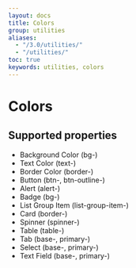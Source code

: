```yaml
---
layout: docs
title: Colors
group: utilities
aliases:
  - "/3.0/utilities/"
  - "/utilities/"
toc: true
keywords: utilities, colors
---
```


# Colors

<div class="row">
  <div id="defaultColorOptions" class="theme-colors-container d-flex flex-wrap mb-4">
  </div>
</div>

## Supported properties

<div class="row">
  <div class="col-md-12">
    <ul class="list-group">
      <li class="list-group-item border-0">Background Color <span class="text-purple">(bg-)</span></li>
      <li class="list-group-item border-0">Text Color <span class="text-purple">(text-)</span></li>
      <li class="list-group-item border-0">Border Color <span class="text-purple">(border-)</span></li>
      <li class="list-group-item border-0">Button <span class="text-purple">(btn-, btn-outline-)</span></li>
      <li class="list-group-item border-0">Alert <span class="text-purple">(alert-)</span></li>
      <li class="list-group-item border-0">Badge <span class="text-purple">(bg-)</span></li>
      <li class="list-group-item border-0">List Group Item <span class="text-purple">(list-group-item-)</span></li>
      <li class="list-group-item border-0">Card <span class="text-purple">(border-)</span></li>
      <li class="list-group-item border-0">Spinner <span class="text-purple">(spinner-)</span></li>
      <li class="list-group-item border-0">Table <span class="text-purple">(table-)</span></li>
      <li class="list-group-item border-0">Tab <span class="text-purple">(base-, primary-)</span></li>
      <li class="list-group-item border-0">Select <span class="text-purple">(base-, primary-)</span></li>
      <li class="list-group-item border-0">Text Field <span class="text-purple">(base-, primary-)</span></li>
    </ul>
  </div>
</div>

